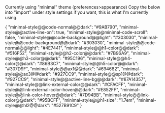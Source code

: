 

Currently using "minimal" theme (preferences>appearance)
Copy the below into "import" under style settings if you want, this is what I'm currently using.

{
  "minimal-style@@code-normal@@dark": "#9AB790",
  "minimal-style@@active-line-on": true,
  "minimal-style@@minimal-code-scroll": false,
  "minimal-style@@code-background@@light": "#303030",
  "minimal-style@@code-background@@dark": "#303030",
  "minimal-style@@code-normal@@light": "#4E7441",
  "minimal-style@@h1-color@@dark": "#516F52",
  "minimal-style@@h2-color@@dark": "#7B96A9",
  "minimal-style@@h3-color@@dark": "#95C196",
  "minimal-style@@h4-color@@dark": "#86B3C7",
  "minimal-style@@h5-color@@dark": "#307D9F",
  "minimal-style@@ax1@@dark": "#694682",
  "minimal-style@@ax3@@dark": "#927CC9",
  "minimal-style@@sp1@@dark": "#927CC9",
  "minimal-style@@active-line-bg@@dark": "#87A14357",
  "minimal-style@@link-external-color@@dark": "#CFACFF",
  "minimal-style@@link-external-color-hover@@dark": "#E852FF",
  "minimal-style@@link-color-hover@@dark": "#7D94BB",
  "minimal-style@@link-color@@dark": "#95BCFF",
  "minimal-style@@h1-size": "1.7em",
  "minimal-style@@hl2@@dark": "#527B91C9"
}

